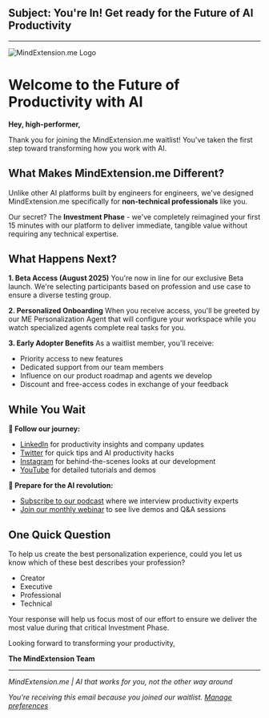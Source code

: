 ## Subject: You're In! Get ready for the Future of AI Productivity

---

![MindExtension.me Logo](https://mindextension.me/assets/logo.png)

# Welcome to the Future of Productivity with AI

**Hey, high-performer,**

Thank you for joining the MindExtension.me waitlist! You've taken the first step toward transforming how you work with AI.

## What Makes MindExtension.me Different?

Unlike other AI platforms built by engineers for engineers, we've designed MindExtension.me specifically for **non-technical professionals** like you.

Our secret? The **Investment Phase** - we've completely reimagined your first 15 minutes with our platform to deliver immediate, tangible value without requiring any technical expertise.

## What Happens Next?

**1. Beta Access (August 2025)**
You're now in line for our exclusive Beta launch. We're selecting participants based on profession and use case to ensure a diverse testing group.

**2. Personalized Onboarding**
When you receive access, you'll be greeted by our ME Personalization Agent that will configure your workspace while you watch specialized agents complete real tasks for you.

**3. Early Adopter Benefits**
As a waitlist member, you'll receive:
- Priority access to new features 
- Dedicated support from our team members
- Influence on our product roadmap and agents we develop
- Discount and free-access codes in exchange of your feedback

## While You Wait

**🔔 Follow our journey:**
- [LinkedIn](https://linkedin.com/company/mindextension) for productivity insights and company updates
- [Twitter](https://twitter.com/mindextension) for quick tips and AI productivity hacks
- [Instagram](https://instagram.com/mindextension.me) for behind-the-scenes looks at our development
- [YouTube](https://youtube.com/c/mindextension) for detailed tutorials and demos

**🧠 Prepare for the AI revolution:**
- [Subscribe to our podcast](https://mindextension.me/podcast) where we interview productivity experts
- [Join our monthly webinar](https://mindextension.me/webinar) to see live demos and Q&A sessions

## One Quick Question

To help us create the best personalization experience, could you let us know which of these best describes your profession?

- Creator
- Executive
- Professional
- Technical

Your response will help us focus most of our effort to ensure we deliver the most value during that critical Investment Phase.

Looking forward to transforming your productivity,

**The MindExtension Team**

---

*MindExtension.me | AI that works for you, not the other way around*

*You're receiving this email because you joined our waitlist. [Manage preferences](https://mindextension.me/preferences/{{email_hash}})*
